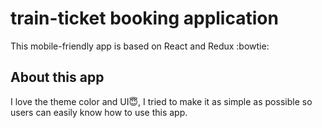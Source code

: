 # train-ticket booking application
This mobile-friendly app is based on React and Redux :bowtie:
##  About this app
I love the theme color and UI:innocent:, I tried to make it as simple as possible so users can easily know how to use this app.



